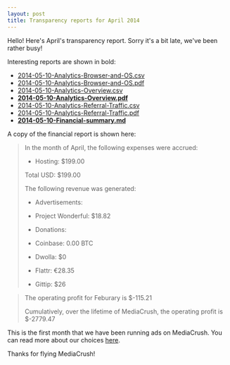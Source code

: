 ```yaml
---
layout: post
title: Transparency reports for April 2014
---
```


Hello! Here's April's transparency report. Sorry it's a bit late, we've been rather busy!

Interesting reports are shown in bold:

* [2014-05-10-Analytics-Browser-and-OS.csv](https://mediacru.sh/transparency/analytics/2014-05-10-Analytics-Browser-and-OS.csv)
* [2014-05-10-Analytics-Browser-and-OS.pdf](https://mediacru.sh/transparency/analytics/2014-05-10-Analytics-Browser-and-OS.pdf)
* [2014-05-10-Analytics-Overview.csv](https://mediacru.sh/transparency/analytics/2014-05-10-Analytics-Overview.csv)
* **[2014-05-10-Analytics-Overview.pdf](https://mediacru.sh/transparency/analytics/2014-05-10-Analytics-Overview.pdf)**
* [2014-05-10-Analytics-Referral-Traffic.csv](https://mediacru.sh/transparency/analytics/2014-05-10-Analytics-Referral-Traffic.csv)
* [2014-05-10-Analytics-Referral-Traffic.pdf](https://mediacru.sh/transparency/analytics/2014-05-10-Analytics-Referral-Traffic.pdf)
* **[2014-05-10-Financial-summary.md](https://mediacru.sh/transparency/2014-05-10-Financial-summary.md)**

A copy of the financial report is shown here:

>In the month of April, the following expenses were accrued:
>
>* Hosting: $199.00
>
>Total USD: $199.00
>
>The following revenue was generated:
>
>* Advertisements:
>  * Project Wonderful: $18.82
>
>* Donations:
>  * Coinbase: 0.00 BTC
>  * Dwolla: $0
>  * Flattr: €28.35 
>  * Gittip: $26

>The operating profit for Feburary is $-115.21
>
>Cumulatively, over the lifetime of MediaCrush, the operating profit is $-2779.47

This is the first month that we have been running ads on MediaCrush. You can read more about our choices [here](https://mediacru.sh/advertising).

Thanks for flying MediaCrush!
